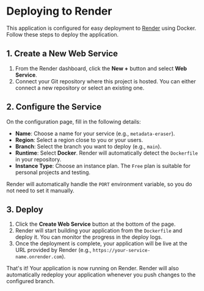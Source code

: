 # Deploying to Render

This application is configured for easy deployment to [Render](https://render.com/) using Docker. Follow these steps to deploy the application.

## 1. Create a New Web Service

1.  From the Render dashboard, click the **New +** button and select **Web Service**.
2.  Connect your Git repository where this project is hosted. You can either connect a new repository or select an existing one.

## 2. Configure the Service

On the configuration page, fill in the following details:

-   **Name**: Choose a name for your service (e.g., `metadata-eraser`).
-   **Region**: Select a region close to you or your users.
-   **Branch**: Select the branch you want to deploy (e.g., `main`).
-   **Runtime**: Select **Docker**. Render will automatically detect the `Dockerfile` in your repository.
-   **Instance Type**: Choose an instance plan. The `Free` plan is suitable for personal projects and testing.

Render will automatically handle the `PORT` environment variable, so you do not need to set it manually.

## 3. Deploy

1.  Click the **Create Web Service** button at the bottom of the page.
2.  Render will start building your application from the `Dockerfile` and deploy it. You can monitor the progress in the deploy logs.
3.  Once the deployment is complete, your application will be live at the URL provided by Render (e.g., `https://your-service-name.onrender.com`).

That's it! Your application is now running on Render. Render will also automatically redeploy your application whenever you push changes to the configured branch.